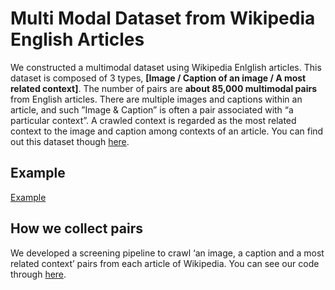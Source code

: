 # Multi Modal Dataset from Wikipedia English Articles 
We constructed a multimodal dataset using Wikipedia Enlglish articles. This dataset is composed of 3 types, **[Image / Caption of an image / A most related context]**. The number of pairs are **about 85,000 multimodal pairs** from English articles. There are multiple images and captions within an article, and such ”Image & Caption” is often a pair associated with “a particular context”. A crawled context is regarded as the most related context to the image and caption among contexts of an article. You can find out this dataset though [here](https://github.com/seobeomjin/multimodal-dataset-from-wikipedia/dataset).
## Example 
[Example](/images/fig1.jpg)
## How we collect pairs
We developed a screening pipeline to crawl ‘an image, a caption and a most related context’ pairs from each article of Wikipedia. You can see our code through [here](https://github.com/seobeomjin/multimodal-dataset-from-wikipedia/crawler).

<!-- # dataset info 
- total number 
- types 
- how to crawl 
- dataset folder 
    - each  file description 
- scripts 
    - each function description  -->
